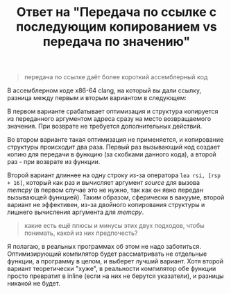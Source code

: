 ﻿---
title: "Ответ на \"Передача по ссылке с последующим копированием vs передача по значению\""
se.owner.user_id: 240512
se.owner.display_name: "MSDN.WhiteKnight"
se.owner.link: "https://ru.stackoverflow.com/users/240512/msdn-whiteknight"
se.answer_id: 760563
se.question_id: 760436
se.post_type: answer
se.is_accepted: False
---
<blockquote>
  <p>передача по ссылке даёт более короткий ассемблерный код</p>
</blockquote>

<p>В ассемблерном коде x86-64 clang, на который вы дали ссылку, разница между первым и вторым вариантом в следующем: </p>

<p>В первом варианте срабатывает оптимизация и структура копируется из переданного аргументом адреса сразу на место возвращаемого значения. При возврате не требуется дополнительных действий.</p>

<p>Во втором варианте такая оптимизация не применяется, и копирование структуры происходит два раза. Первый раз вызывающий код создает копию для передачи в функцию (за скобками данного кода), а второй раз - при возврате из функции.</p>

<p>Второй вариант длиннее на одну строку из-за оператора <code>lea rsi, [rsp + 16]</code>, который как раз и вычисляет аргумент <em>source</em> для вызова <em>memcpy</em> (в первом случае это не нужно, так как он явно передан вызывающей функцией). Таким образом, сферически в вакууме, второй вариант не эффективен, из-за двойного копирования структуры и лишнего вычисления аргумента для <em>memcpy</em>.</p>

<blockquote>
  <p>какие есть ещё плюсы и минусы этих двух подходов, чтобы понимать, какой из них предпочесть?</p>
</blockquote>

<p>Я полагаю, в реальных программах об этом не надо заботиться. Оптимизирующий компилятор будет рассматривать не отдельные функции, а программу в целом, и выберет лучший вариант. Хотя второй вариант теоретически "хуже", в реальности компилятор обе функции просто превратит в inline (если на них не берутся указатели), и разницы никакой не будет. </p>
